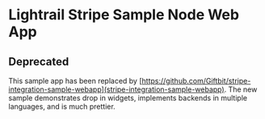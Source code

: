 # Lightrail Stripe Sample Node Web App

## Deprecated

This sample app has been replaced by [https://github.com/Giftbit/stripe-integration-sample-webapp](stripe-integration-sample-webapp).  The new sample demonstrates drop in widgets, implements backends in multiple languages, and is much prettier.

